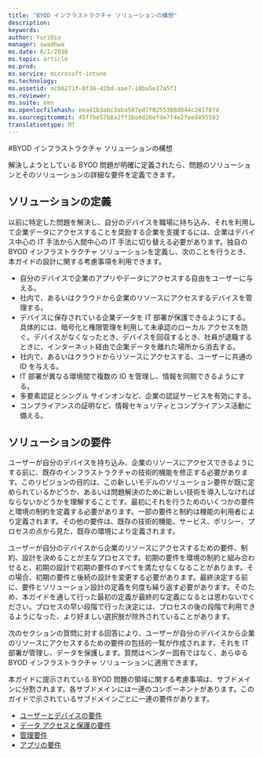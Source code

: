 ```yaml
---
title: "BYOD インフラストラクチャ ソリューションの構想"
description: 
keywords: 
author: YuriDio
manager: swadhwa
ms.date: 8/1/2016
ms.topic: article
ms.prod: 
ms.service: microsoft-intune
ms.technology: 
ms.assetid: ecb6271f-8f38-42bd-aae7-10ba5e17a5f1
ms.reviewer: 
ms.suite: ems
ms.openlocfilehash: eea41b3abc3aba507ed7f0255388d844c241787d
ms.sourcegitcommit: 45ffbe57b8a2ff1ba6d26efde7f4e2fee8495593
translationtype: MT
---
```

#<a name="byod-"></a>BYOD インフラストラクチャ ソリューションの構想

解決しようとしている BYOD 問題が明確に定義されたら、問題のソリューションとそのソリューションの詳細な要件を定義できます。

## <a name=""></a>ソリューションの定義

以前に特定した問題を解決し、自分のデバイスを職場に持ち込み、それを利用して企業データにアクセスすることを奨励する企業を支援するには、企業はデバイス中心の IT 手法から人間中心の IT 手法に切り替える必要があります。独自の BYOD インフラストラクチャ ソリューションを定義し、次のことを行うとき、本ガイドの設計に関する考慮事項を利用できます。 

- 自分のデバイスで企業のアプリやデータにアクセスする自由をユーザーに与える。
- 社内で、あるいはクラウドから企業のリソースにアクセスするデバイスを管理する。
- デバイスに保存されている企業データを IT 部署が保護できるようにする。具体的には、暗号化と権限管理を利用して未承認のローカル アクセスを防ぐ。デバイスがなくなったとき、デバイスを回収するとき、社員が退職するときに、インターネット経由で企業データを離れた場所から消去する。
- 社内で、あるいはクラウドからリソースにアクセスする、ユーザーに共通の ID を与える。
- IT 部署が異なる環境間で複数の ID を管理し、情報を同期できるようにする。
- 多要素認証とシングル サインオンなど、企業の認証サービスを有効にする。
- コンプライアンスの証明など、情報セキュリティとコンプライアンス活動に備える。

## <a name=""></a>ソリューションの要件

ユーザーが自分のデバイスを持ち込み、企業のリソースにアクセスできるようにする前に、既存のインフラストラクチャの技術的機能を修正する必要があります。このリビジョンの目的は、この新しいモデルのソリューション要件が既に定められているかどうか、あるいは問題解決のために新しい技術を導入しなければならないかどうかを理解することです。最初にそれを行うためのいくつかの要件と環境の制約を定義する必要があります。一部の要件と制約は機能の利用者により定義されます。その他の要件は、既存の技術的機能、サービス、ポリシー、プロセスの点から見た、既存の環境により定義されます。

ユーザーが自分のデバイスから企業のリソースにアクセスするための要件、制約、設計を決めることが主なプロセスです。初期の要件を環境の制約と組み合わせると、初期の設計で初期の要件のすべてを満たせなくなることがあります。その場合、初期の要件と後続の設計を変更する必要があります。最終決定する前に、要件とソリューション設計の定義を何度も繰り返す必要があります。そのため、本ガイドを通して行った最初の定義が最終的な定義になるとは思わないでください。プロセスの早い段階で行った決定には、プロセスの後の段階で利用できるようになった、より好ましい選択肢が除外されていることがあります。

次のセクションの質問に対する回答により、ユーザーが自分のデバイスから企業のリソースにアクセスするための要件の包括的一覧が作成されます。それを IT 部署が管理し、データを保護します。質問はベンダー固有ではなく、あらゆる BYOD インフラストラクチャ ソリューションに適用できます。

本ガイドに提示されている BYOD 問題の領域に関する考慮事項は、サブドメインに分割されます。各サブドメインには一連のコンポーネントがあります。このガイドで示されているサブドメインごとに一連の要件があります。

- [ユーザーとデバイスの要件](byod-user-device-reqs.md)
- [データ アクセスと保護の要件](byod-data-access-protection-reqs.md)
- [管理要件](byod-management-reqs.md)
- [アプリの要件](byod-app-reqs.md)

